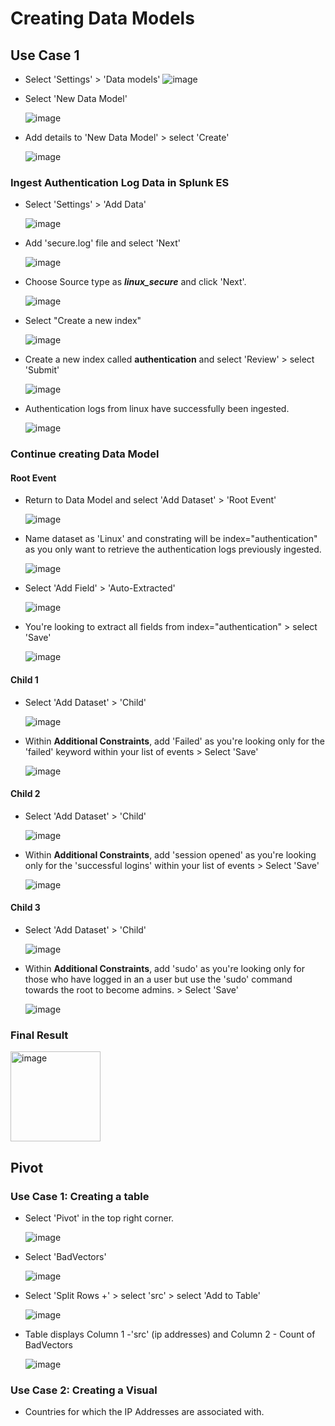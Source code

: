 # Creating Data Models

## Use Case 1
* Select 'Settings' > 'Data models'
  ![image](https://github.com/user-attachments/assets/26931abb-7af1-4104-b27d-20cd2342f136)

* Select 'New Data Model'

  ![image](https://github.com/user-attachments/assets/cf80eb4b-0230-49e9-95b2-ac390b5f7bd6)

* Add details to 'New Data Model' > select 'Create'

  ![image](https://github.com/user-attachments/assets/9031ece4-8f4c-430d-af00-50c29de3b50c)

### Ingest Authentication Log Data in Splunk ES

* Select 'Settings' > 'Add Data'

  ![image](https://github.com/user-attachments/assets/52e4a79a-67bd-423a-bce9-9d3f8e1f28cc)

* Add 'secure.log' file and select 'Next'

  ![image](https://github.com/user-attachments/assets/b903318d-a59b-4245-8aab-bfb3e1801234)

* Choose Source type as ***linux_secure*** and click 'Next'.

  ![image](https://github.com/user-attachments/assets/a34c025a-c822-47e5-ac15-deabaa85ad3e)

* Select "Create a new index"

  ![image](https://github.com/user-attachments/assets/c8c06af8-9be4-4980-b785-7029774a47e9)

* Create a new index called **authentication** and select 'Review' > select 'Submit'

  ![image](https://github.com/user-attachments/assets/f40b1a21-d61e-4533-bb1c-e921eff0d680)

* Authentication logs from linux have successfully been ingested.

  ![image](https://github.com/user-attachments/assets/36221e7c-9046-46bc-b3bf-1385e959bfc4)

### Continue creating Data Model

#### Root Event
* Return to Data Model and select 'Add Dataset' > 'Root Event'
  
  ![image](https://github.com/user-attachments/assets/44aaa2a2-c6e1-470d-9de3-7f0032674f7c)

* Name dataset as 'Linux' and constrating will be index="authentication" as you only want to retrieve the authentication logs previously ingested.

  ![image](https://github.com/user-attachments/assets/b4a0efa0-816b-4634-b505-73bd79f87b27)

* Select 'Add Field' > 'Auto-Extracted'

  ![image](https://github.com/user-attachments/assets/71d212f7-ddfd-4692-9c05-9efc855dc238)

* You're looking to extract all fields from index="authentication" > select 'Save'

  ![image](https://github.com/user-attachments/assets/43a6b407-e4dd-4880-bc3b-3510256a7785)

#### Child 1
* Select 'Add Dataset' > 'Child'

  ![image](https://github.com/user-attachments/assets/f3356854-62f7-49e9-92f8-a4b17e8d76ed)

* Within **Additional Constraints**, add 'Failed' as you're looking only for the 'failed' keyword within your list of events > Select 'Save'

  ![image](https://github.com/user-attachments/assets/d136eb78-58a0-4862-aaae-88c6bbb60602)

#### Child 2
* Select 'Add Dataset' > 'Child'

  ![image](https://github.com/user-attachments/assets/f3356854-62f7-49e9-92f8-a4b17e8d76ed)

* Within **Additional Constraints**, add 'session opened' as you're looking only for the 'successful logins' within your list of events > Select 'Save'

  ![image](https://github.com/user-attachments/assets/be696edf-2e80-48da-baa8-28e4e5c9c0d8)

#### Child 3
* Select 'Add Dataset' > 'Child'

  ![image](https://github.com/user-attachments/assets/f3356854-62f7-49e9-92f8-a4b17e8d76ed)

* Within **Additional Constraints**, add 'sudo' as you're looking only for those who have logged in an a user but use the 'sudo' command towards the root to become admins. > Select 'Save'

  ![image](https://github.com/user-attachments/assets/f3f041f4-4e89-42d5-946f-df74fd02b556)

### Final Result

  <img width="144" alt="image" src="https://github.com/user-attachments/assets/20c7a5e1-2105-447c-a7ee-ee29ae336b55" />

## Pivot
### Use Case 1: Creating a table
* Select 'Pivot' in the top right corner.

  ![image](https://github.com/user-attachments/assets/86d6953a-92a0-4be5-858c-b49e558caf4f)

* Select 'BadVectors'

  ![image](https://github.com/user-attachments/assets/b5804882-d62f-4e63-b5c4-2ea56319702e)

* Select 'Split Rows +' > select 'src' > select 'Add to Table'

  ![image](https://github.com/user-attachments/assets/2678d059-ce8c-46e2-bae9-95fce785bc1d)

* Table displays Column 1 -'src' (ip addresses) and Column 2 - Count of BadVectors

  ![image](https://github.com/user-attachments/assets/e9f62d58-638e-4749-b53a-fbc8e2c88631)

### Use Case 2: Creating a Visual
* Countries for which the IP Addresses are associated with.
